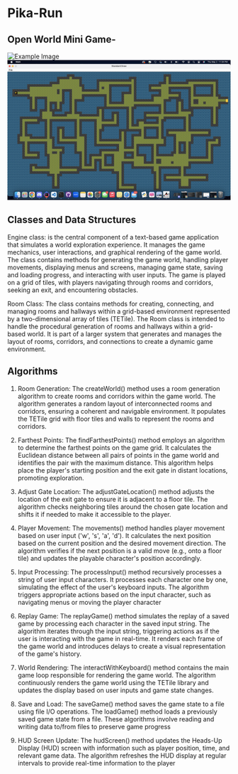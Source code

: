 # Pika-Run

## Open World Mini Game-

![Example Image](pikarun_menu.png)
![Example Image](pikarun_game.png)

## Classes and Data Structures
Engine class: is the central component of a text-based game application that simulates a world exploration experience.
It manages the game mechanics, user interactions, and graphical rendering of the game world. The class contains methods
for generating the game world, handling player movements, displaying menus and screens, managing game state, saving and
loading progress, and interacting with user inputs. The game is played on a grid of tiles, with players navigating 
through rooms and corridors, seeking an exit, and encountering obstacles.

Room Class: The class contains methods for creating, connecting, and managing rooms and hallways within a grid-based
environment represented by a two-dimensional array of tiles (TETile).
The Room class is intended to handle the procedural generation of rooms and hallways within a grid-based world.
It is part of a larger system that generates and manages the layout of rooms, corridors,
and connections to create a dynamic game environment.

## Algorithms

1. Room Generation:
The createWorld() method uses a room generation algorithm to create rooms and corridors within the game world.
The algorithm generates a random layout of interconnected rooms and corridors, ensuring a coherent 
and navigable environment.
It populates the TETile grid with floor tiles and walls to represent the rooms and corridors.

2. Farthest Points:
The findFarthestPoints() method employs an algorithm to determine the farthest points on the game grid.
It calculates the Euclidean distance between all pairs of points in the game world and identifies
the pair with the maximum distance.
This algorithm helps place the player's starting position and the exit gate in distant locations, promoting exploration.

3. Adjust Gate Location:
The adjustGateLocation() method adjusts the location of the exit gate to ensure it is adjacent to a floor tile.
The algorithm checks neighboring tiles around the chosen gate location and shifts
it if needed to make it accessible to the player.

4. Player Movement:
The movements() method handles player movement based on user input ('w', 's', 'a', 'd').
It calculates the next position based on the current position and the desired movement direction.
The algorithm verifies if the next position is a valid move (e.g., onto a floor tile) and updates 
the playable character's position accordingly.

5. Input Processing:
The processInput() method recursively processes a string of user input characters.
It processes each character one by one, simulating the effect of the user's keyboard inputs.
The algorithm triggers appropriate actions based on the input character, such as navigating 
menus or moving the player character

6. Replay Game:
The replayGame() method simulates the replay of a saved game by processing each character in the saved input string.
The algorithm iterates through the input string, triggering actions as if the user is interacting with the game 
in real-time.
It renders each frame of the game world and introduces delays to create a visual representation of the game's history.

7. World Rendering:
The interactWithKeyboard() method contains the main game loop responsible for rendering the game world.
The algorithm continuously renders the game world using the TETile library and updates the display based on
user inputs and game state changes.

8. Save and Load:
The saveGame() method saves the game state to a file using file I/O operations.
The loadGame() method loads a previously saved game state from a file.
These algorithms involve reading and writing data to/from files to preserve game progress

9. HUD Screen Update:
The hudScreen() method updates the Heads-Up Display (HUD) screen with information such as player position,
time, and relevant game data.
The algorithm refreshes the HUD display at regular intervals to provide real-time information to the player
